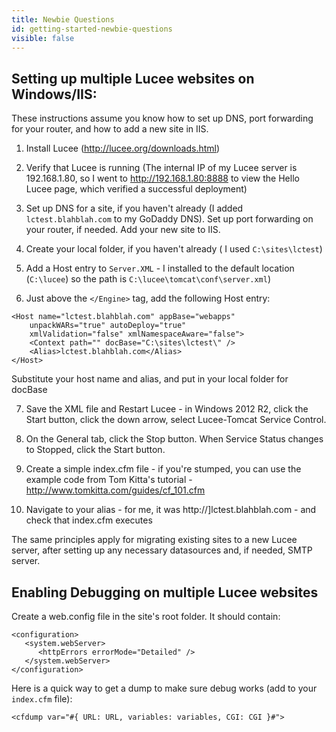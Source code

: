 ```yaml
---
title: Newbie Questions
id: getting-started-newbie-questions
visible: false
---
```


## **Setting up multiple Lucee websites on Windows/IIS:** ##

These instructions assume you know how to set up DNS, port forwarding for your router, and how to add a new site in IIS.

1) Install Lucee (http://lucee.org/downloads.html)

2) Verify that Lucee is running (The internal IP of my Lucee server is 192.168.1.80, so I went to http://192.168.1.80:8888 to view the Hello Lucee page, which verified a successful deployment)

3) Set up DNS for a site, if you haven't already (I added `lctest.blahblah.com` to my GoDaddy DNS). Set up port forwarding on your router, if needed. Add your new site to IIS.

4) Create your local folder, if you haven't already ( I used `C:\sites\lctest`)

5) Add a Host entry to `Server.XML` - I installed to the default location (`C:\lucee`) so the path is `C:\lucee\tomcat\conf\server.xml`)

6) Just above the `</Engine>` tag, add the following Host entry:
```
<Host name="lctest.blahblah.com" appBase="webapps"
	unpackWARs="true" autoDeploy="true"
	xmlValidation="false" xmlNamespaceAware="false">
	<Context path="" docBase="C:\sites\lctest\" />
	<Alias>lctest.blahblah.com</Alias>
</Host>
```
Substitute your host name and alias, and put in your local folder for docBase

7) Save the XML file and Restart Lucee - in Windows 2012 R2, click the Start button, click the down arrow, select Lucee-Tomcat Service Control.

8) On the General tab, click the Stop button. When Service Status changes to Stopped, click the Start button.

9) Create a simple index.cfm file - if you're stumped, you can use the example code from Tom Kitta's tutorial - http://www.tomkitta.com/guides/cf_101.cfm

10) Navigate to your alias - for me, it was http://]lctest.blahblah.com - and check that index.cfm executes

The same principles apply for migrating existing sites to a new Lucee server, after setting up any necessary datasources and, if needed, SMTP server.



## **Enabling Debugging on multiple Lucee websites** ##


Create a web.config file in the site's root folder. It should contain:

```
<configuration>
   <system.webServer>
      <httpErrors errorMode="Detailed" />
   </system.webServer>
</configuration>
```
Here is a quick way to get a dump to make sure debug works (add to your `index.cfm` file):

`<cfdump var="#{ URL: URL, variables: variables, CGI: CGI }#">`
